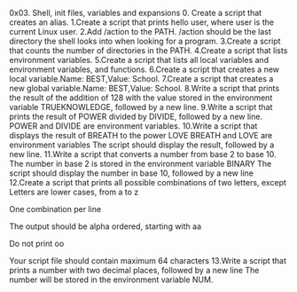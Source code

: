 0x03. Shell, init files, variables and expansions
0. Create a script that creates an alias.
1.Create a script that prints hello user, where user is the current Linux user.
2.Add /action to the PATH. /action should be the last directory the shell looks into when looking for a program.
3.Create a script that counts the number of directories in the PATH.
4.Create a script that lists environment variables.
5.Create a script that lists all local variables and environment variables, and functions.
6.Create a script that creates a new local variable.Name: BEST,Value: School.
7.Create a script that creates a new global variable.Name: BEST,Value: School.
8.Write a script that prints the result of the addition of 128 with the value stored in the environment variable TRUEKNOWLEDGE, followed by a new line.
9.Write a script that prints the result of POWER divided by DIVIDE, followed by a new line. POWER and DIVIDE are environment variables.
10.Write a script that displays the result of BREATH to the power LOVE BREATH and LOVE are environment variables The script should display the result, followed by a new line.
11.Write a script that converts a number from base 2 to base 10.
The number in base 2 is stored in the environment variable BINARY
The script should display the number in base 10, followed by a new line
12.Create a script that prints all possible combinations of two letters, except 
Letters are lower cases, from a to z

One combination per line

The output should be alpha ordered, starting with aa

Do not print oo

Your script file should contain maximum 64 characters
13.Write a script that prints a number with two decimal places, followed by a new line
The number will be stored in the environment variable NUM.
